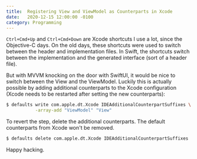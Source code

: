 ```yaml
---
title:  Registering View and ViewModel as Counterparts in Xcode
date:   2020-12-15 12:00:00 -0100
category: Programming
---
```


`Ctrl+Cmd+Up` and `Ctrl+Cmd+Down` are Xcode shortcuts I use a lot, since the Objective-C days. On the old days, these shortcuts were used to switch between the header and implementation files. In Swift, the shortcuts switch between the implementation and the generated interface (sort of a header file).

But with MVVM knocking on the door with SwiftUI, it would be nice to switch between the View and the ViewModel. Luckily this is actually possible by adding additional counterparts to the Xcode configuration (Xcode needs to be restarted after setting the new counterparts):

```bash
$ defaults write com.apple.dt.Xcode IDEAdditionalCounterpartSuffixes \
           -array-add "ViewModel" "View"
```

To revert the step, delete the additional counterparts. The default counterparts from Xcode won't be removed.

```bash
$ defaults delete com.apple.dt.Xcode IDEAdditionalCounterpartSuffixes
```

Happy hacking.
